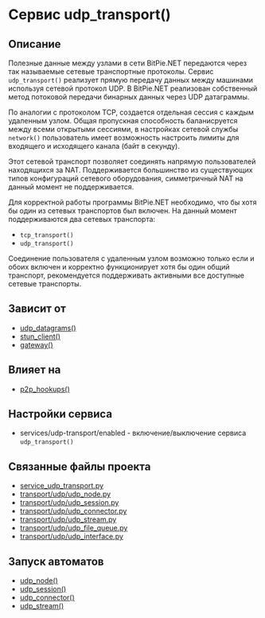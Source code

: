 # Сервис udp_transport()


## Описание
Полезные данные между узлами в сети BitPie.NET передаются через так называемые сетевые транспортные протоколы.
Сервис `udp_transport()` реализует прямую передачу данных между машинами используя сетевой протокол UDP. 
В BitPie.NET реализован собственный метод потоковой передачи бинарных данных через UDP датаграммы.

По аналогии с протоколом TCP, создается отдельная сессия с каждым удаленным узлом. 
Общая пропускная способность баланисруется между всеми открытыми сессиями, 
в настройках сетевой службы `network()` пользователь имеет возможность настроить 
лимиты для входящего и исходящего канала (байт в секунду).

Этот сетевой транспорт позволяет соединять напрямую пользователей находящихся за NAT.
Поддерживается большинство из существующих типов конфигураций сетевого оборудования,
симметричный NAT на данный момент не поддерживается.

Для корректной работы программы BitPie.NET необходимо, 
что бы хотя бы один из сетевых транспортов был включен.
На данный момент поддерживаются два сетевых транспорта: 
+ `tcp_transport()`
+ `udp_transport()`

Соединение пользователя с удаленным узлом возможно только
если и обоих включен и корректно функционирует хотя бы один общий транспорт,
рекомендуется поддерживать активными все доступные сетевые транспорты.


## Зависит от
* [udp_datagrams()](services/service_udp_datagrams.md)
* [stun_client()](services/service_stun_client.md)
* [gateway()](services/service_gateway.md)


## Влияет на
* [p2p_hookups()](services/service_p2p_hookups.md)


## Настройки сервиса
* services/udp-transport/enabled - включение/выключение сервиса `udp_transport()`


## Связанные файлы проекта
* [service_udp_transport.py](services/service_udp_transport.py)
* [transport/udp/udp_node.py](transport/udp/udp_node.py)
* [transport/udp/udp_session.py](transport/udp/udp_session.py)
* [transport/udp/udp_connector.py](transport/udp/udp_connector.py)
* [transport/udp/udp_stream.py](transport/udp/udp_stream.py)
* [transport/udp/udp_file_queue.py](transport/udp/udp_file_queue.py)
* [transport/udp/udp_interface.py](transport/udp/udp_interface.py)


## Запуск автоматов
* [udp_node()](transport/udp/udp_node.md)
* [udp_session()](transport/udp/udp_session.md)
* [udp_connector()](transport/udp/udp_connector.md)
* [udp_stream()](transport/udp/udp_stream.md)

